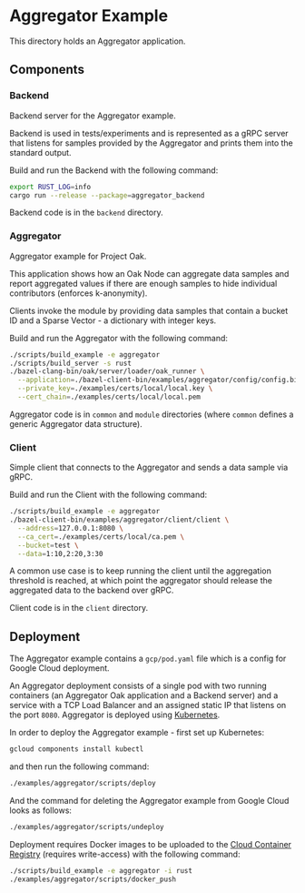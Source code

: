# Aggregator Example

This directory holds an Aggregator application.

## Components

### Backend

Backend server for the Aggregator example.

Backend is used in tests/experiments and is represented as a gRPC server that
listens for samples provided by the Aggregator and prints them into the standard
output.

Build and run the Backend with the following command:

```bash
export RUST_LOG=info
cargo run --release --package=aggregator_backend
```

Backend code is in the `backend` directory.

### Aggregator

Aggregator example for Project Oak.

This application shows how an Oak Node can aggregate data samples and report
aggregated values if there are enough samples to hide individual contributors
(enforces k-anonymity).

Clients invoke the module by providing data samples that contain a bucket ID and
a Sparse Vector - a dictionary with integer keys.

Build and run the Aggregator with the following command:

```bash
./scripts/build_example -e aggregator
./scripts/build_server -s rust
./bazel-clang-bin/oak/server/loader/oak_runner \
  --application=./bazel-client-bin/examples/aggregator/config/config.bin \
  --private_key=./examples/certs/local/local.key \
  --cert_chain=./examples/certs/local/local.pem
```

Aggregator code is in `common` and `module` directories (where `common` defines
a generic Aggregator data structure).

### Client

Simple client that connects to the Aggregator and sends a data sample via gRPC.

Build and run the Client with the following command:

```bash
./scripts/build_example -e aggregator
./bazel-client-bin/examples/aggregator/client/client \
  --address=127.0.0.1:8080 \
  --ca_cert=./examples/certs/local/ca.pem \
  --bucket=test \
  --data=1:10,2:20,3:30
```

A common use case is to keep running the client until the aggregation threshold
is reached, at which point the aggregator should release the aggregated data to
the backend over gRPC.

Client code is in the `client` directory.

## Deployment

The Aggregator example contains a `gcp/pod.yaml` file which is a config for
Google Cloud deployment.

An Aggregator deployment consists of a single pod with two running containers
(an Aggregator Oak application and a Backend server) and a service with a TCP
Load Balancer and an assigned static IP that listens on the port `8080`.
Aggregator is deployed using [Kubernetes](https://kubernetes.io/).

In order to deploy the Aggregator example - first set up Kubernetes:

```bash
gcloud components install kubectl
```

and then run the following command:

```bash
./examples/aggregator/scripts/deploy
```

And the command for deleting the Aggregator example from Google Cloud looks as
follows:

```bash
./examples/aggregator/scripts/undeploy
```

Deployment requires Docker images to be uploaded to the
[Cloud Container Registry](gcr.io/oak-ci/) (requires write-access) with the
following command:

```bash
./scripts/build_example -e aggregator -i rust
./examples/aggregator/scripts/docker_push
```
